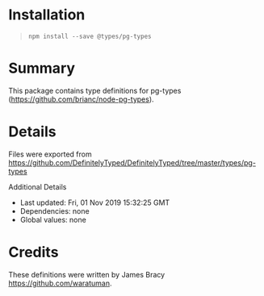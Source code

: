 # Installation
> `npm install --save @types/pg-types`

# Summary
This package contains type definitions for pg-types (https://github.com/brianc/node-pg-types).

# Details
Files were exported from https://github.com/DefinitelyTyped/DefinitelyTyped/tree/master/types/pg-types

Additional Details
 * Last updated: Fri, 01 Nov 2019 15:32:25 GMT
 * Dependencies: none
 * Global values: none

# Credits
These definitions were written by James Bracy <https://github.com/waratuman>.
